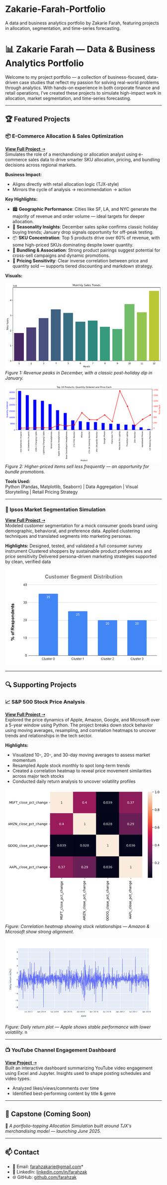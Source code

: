 # Zakarie-Farah-Portfolio
A data and business analytics portfolio by Zakarie Farah, featuring projects in allocation, segmentation, and time-series forecasting.

# 📊 Zakarie Farah — Data & Business Analytics Portfolio

Welcome to my project portfolio — a collection of business-focused, data-driven case studies that reflect my passion for solving real-world problems through analytics. With hands-on experience in both corporate finance and retail operations, I’ve created these projects to simulate high-impact work in allocation, market segmentation, and time-series forecasting.

---

## 🏆 Featured Projects

### 📦 E-Commerce Allocation & Sales Optimization  
**[View Full Project ➝](https://github.com/farahzak/E-commerce)**  
Simulates the role of a merchandising or allocation analyst using e-commerce sales data to drive smarter SKU allocation, pricing, and bundling decisions across regional markets.

**Business Impact:**
- Aligns directly with retail allocation logic (TJX-style)
- Mirrors the cycle of analysis → recommendation → action

**Key Highlights:**
- 🏙️ **Geographic Performance**: Cities like SF, LA, and NYC generate the majority of revenue and order volume — ideal targets for deeper allocation.
- 📆 **Seasonality Insights**: December sales spike confirms classic holiday buying trends; January drop signals opportunity for off-peak testing.
- 📦 **SKU Concentration**: Top 5 products drive over 60% of revenue, with some high-priced SKUs dominating despite lower quantity.
- 🔗 **Bundling & Association**: Strong product pairings suggest potential for cross-sell campaigns and dynamic promotions.
- 💸 **Pricing Sensitivity**: Clear inverse correlation between price and quantity sold — supports tiered discounting and markdown strategy.

**Visuals:**

![Monthly Sales](https://github.com/farahzak/E-commerce/raw/main/images/monthly_sales.png)  
*Figure 1: Revenue peaks in December, with a classic post-holiday dip in January.*

![Price vs Quantity](https://github.com/farahzak/E-commerce/raw/main/images/top_products.png)  
*Figure 2: Higher-priced items sell less frequently — an opportunity for bundle promotions.*

**Tools Used:**  
Python (Pandas, Matplotlib, Seaborn) | Data Aggregation | Visual Storytelling | Retail Pricing Strategy


---

### 🧠 Ipsos Market Segmentation Simulation  
**[View Full Project ➝](https://github.com/farahzak/Ipsos-Market-Research-Simulation)**  
Modeled customer segmentation for a mock consumer goods brand using demographic, behavioral, and preference data. Applied clustering techniques and translated segments into marketing personas.

**Highlights:**
Designed, tested, and validated a full consumer survey instrument
Clustered shoppers by sustainable product preferences and price sensitivity
Delivered persona-driven marketing strategies supported by clean, verified data

![Customer Segment Distribution](https://github.com/farahzak/Ipsos-Market-Research-Simulation/blob/main/images/Customer%20Segment%20Distribution%20(1).png)

---

## 🔍 Supporting Projects

### 📈 S&P 500 Stock Price Analysis  
**[View Full Project ➝](https://github.com/farahzak/Stock-Exchange)**  
Explored the price dynamics of Apple, Amazon, Google, and Microsoft over a 5-year window using Python. The project breaks down stock behavior using moving averages, resampling, and correlation heatmaps to uncover trends and relationships in the tech sector.

**Highlights:**
- Visualized 10-, 20-, and 30-day moving averages to assess market momentum  
- Resampled Apple stock monthly to spot long-term trends  
- Created a correlation heatmap to reveal price movement similarities across major tech stocks  
- Conducted daily return analysis to uncover volatility profiles

![Stock Correlation Heatmap](https://github.com/farahzak/Stock-Exchange/raw/main/images/stock_correlation_heatmap.png)  
*Figure: Correlation heatmap showing stock relationships — Amazon & Microsoft show strong alignment.*

![Daily Returns](https://github.com/farahzak/Stock-Exchange/raw/main/images/newplot.png)  
*Figure: Daily return plot — Apple shows stable performance with lower volatility.*
n

---

### 📺 YouTube Channel Engagement Dashboard  
**[View Project ➝](https://github.com/farahzak/Data-Analyst-and-Visualization-Portfolio)**  
Built an interactive dashboard summarizing YouTube video engagement using Excel and Jupyter. Insights used to shape posting schedules and video types.

- Analyzed likes/views/comments over time
- Identified best-performing content by title & genre

---

## 🧱 Capstone (Coming Soon)

📌 *A portfolio-topping Allocation Simulation built around TJX's merchandising model — launching June 2025.*

---

## 📫 Contact

- 📧 Email: farahzakarie@gmail.com*
- 💼 LinkedIn: [linkedin.com/in/farahzak](https://www.linkedin.com/in/farahzak)
- 🌐 GitHub: [github.com/farahzak](https://github.com/farahzak)
